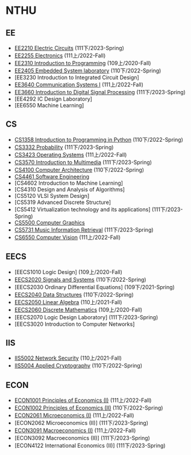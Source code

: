 # NTHU

## EE
- [EE2210 Electric Circuits](https://github.com/QinWenFeng/EE2210_Electric-Circuits) (111下/2023-Spring)
- [EE2255 Electronics](https://github.com/QinWenFeng/EE2255_Electronics) (111上/2022-Fall)
- [EE2310 Introduction to Programming](https://github.com/QinWenFeng/EE2310_Introduction-to-Programming) (109上/2020-Fall)
- [EE2405 Embedded System laboratory](https://github.com/QinWenFeng/ee2405) (110下/2022-Spring)
- [EE3230 Introduction to Integrated Circuit Design]
- [EE3640 Communication Systems I](https://github.com/QinWenFeng/EE3640_Communication-Systems-I) (111上/2022-Fall)
- [EE3660 Introduction to Digital Signal Processing](https://github.com/QinWenFeng/EE3660_Introduction-to-Digital-Signal-Processing) (111下/2023-Spring)
- [EE4292 IC Design Laboratory]
- [EE6550 Machine Learning]

## CS
- [CS1358 Introduction to Programming in Python](https://github.com/QinWenFeng/CS1358_Introduction-to-Programming-in-Python) (110下/2022-Spring)
- [CS3332 Probability](https://github.com/QinWenFeng/CS3332_Probability) (111下/2023-Spring)
- [CS3423 Operating Systems](https://github.com/QinWenFeng/CS3423_Operating-Systems) (111上/2022-Fall)
- [CS3570 Introduction to Multimedia](https://github.com/QinWenFeng/CS3570_Introduction-to-Multimedia) (111下/2023-Spring)
- [CS4100 Computer Architecture](https://github.com/QinWenFeng/CS4100_Computer_Architecture) (110下/2022-Spring)
- [CS4461 Software Engineering](https://github.com/QinWenFeng/CS4461_Software-Engineering)
- [CS4602 Introduction to Machine Learning]
- [CS4310 Design and Analysis of Algorithms]
- [CS5120 VLSI System Design]
- [CS5319 Advanced Discrete Structure]
- [CS5412 Virtualization technology and its applications] (111下/2023-Spring)
- [CS5500 Computer Graphics](https://github.com/QinWenFeng/CS5500_Computer-Graphics) 
- [CS5731 Music Information Retrieval](https://github.com/QinWenFeng/CS5731_Music-Information-Retrieval) (111下/2023-Spring)
- [CS6550 Computer Vision](https://github.com/QinWenFeng/CS6550_Computer-Vision) (111上/2022-Fall)

## EECS
- [EECS1010 Logic Design] (109上/2020-Fall)
- [EECS2020 Signals and Systems](https://github.com/QinWenFeng/EECS2020_Signals-and-Systems) (110下/2022-Spring)
- [EECS2030 Ordinary Differential Equations] (109下/2021-Spring)
- [EECS2040 Data Structures](https://github.com/QinWenFeng/EECS2040_Data-Structures) (110下/2022-Spring)
- [EECS2050 Linear Algebra](https://github.com/QinWenFeng/EECS2050_Linear-Algebra) (110上/2021-Fall)
- [EECS2060 Discrete Mathematics](https://github.com/QinWenFeng/EECS2060_Discrete-Mathematics) (109上/2020-Fall)
- [EECS2070 Logic Design Laboratory] (111下/2023-Spring)
- [EECS3020 Introduction to Computer Networks]

## IIS
- [IIS5002 Network Security](https://github.com/QinWenFeng/IIS5002_Network-Security) (110上/2021-Fall)
- [IIS5004 Applied Cryptography](https://github.com/QinWenFeng/IIS5004_Applied-Cryptography) (110下/2022-Spring)

## ECON
- [ECON1001 Principles of Economics (I)](https://github.com/QinWenFeng/ECON1001_Principles-of-Economics-I) (111上/2022-Fall)
- [ECON1002 Principles of Economics (II)](https://github.com/QinWenFeng/ECON1002_Principles-of-Economics-II) (110下/2022-Spring)
- [ECON2061 Microeconomics (I)](https://github.com/QinWenFeng/ECON2061_Microeconomics-I) (111上/2022-Fall)
- [ECON2062 Microeconomics (II)] (111下/2023-Spring)
- [ECON3091 Macroeconomics (I)](https://github.com/QinWenFeng/ECON3091_Macroeconomics-I) (111上/2022-Fall)
- [ECON3092 Macroeconomics (II)] (111下/2023-Spring)
- [ECON4122 International Economics (II)] (111下/2023-Spring)

